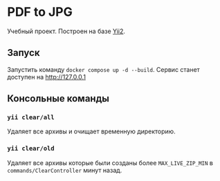 # PDF to JPG

Учебный проект. Построен на базе [Yii2](https://github.com/yiisoft/yii2-app-basic).

## Запуск
Запустить команду `docker compose up -d --build`.
Сервис станет доступен на http://127.0.0.1

## Консольные команды
### `yii clear/all`
Удаляет все архивы и очищает временную директорию.

### `yii clear/old`
Удаляет все архивы которые были созданы более `MAX_LIVE_ZIP_MIN` в `commands/ClearController` минут назад.